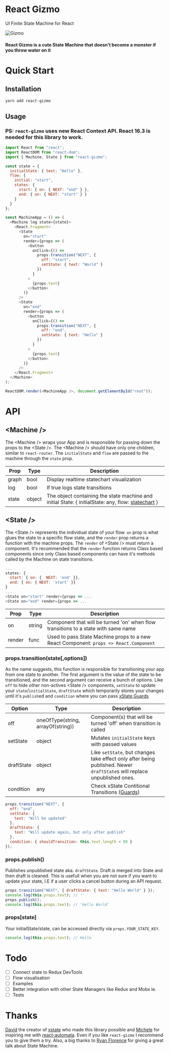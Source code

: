 # React Gizmo

UI Finite State Machine for React

![Gizmo](https://78.media.tumblr.com/7e86a0e90f263f2c1da0bc2f01b91d9a/tumblr_of8yz2A9Tk1rp0vkjo1_500.gif)

#### React Gizmo is a cute State Machine that doesn't become a monster if you throw water on it

# Quick Start

## Installation

```sh
yarn add react-gizmo
```

## Usage

### PS: `react-gizmo` uses new React Context API. React 16.3 is needed for this library to work.

```js
import React from "react";
import ReactDOM from "react-dom";
import { Machine, State } from "react-gizmo";

const state = {
  initialState: { text: "Hello" },
  flow: {
    initial: "start",
    states: {
      start: { on: { NEXT: "end" } },
      end: { on: { NEXT: "start" } }
    }
  }
};

const MachineApp = () => (
  <Machine log state={state}>
    <React.Fragment>
      <State
        on="start"
        render={props => (
          <button
            onClick={() =>
              props.transition("NEXT", {
                off: "start",
                setState: { text: "World" }
              })
            }
          >
            {props.text}
          </button>
        )}
      />
      <State
        on="end"
        render={props => (
          <button
            onClick={() =>
              props.transition("NEXT", {
                off: "end",
                setState: { text: "Hello" }
              })
            }
          >
            {props.text}
          </button>
        )}
      />
    </React.Fragment>
  </Machine>
);

ReactDOM.render(<MachineApp />, document.getElementById("root"));
```

# API

## &lt;Machine /&gt;

The &lt;Machine /&gt; wraps your App and is responsible for passing down the props to the &lt;State /&gt;. The &lt;Machine /&gt; should have only one children, similar to `react-router`. The `initialState` and `flow` are passed to the machine through the `state` prop.

| Prop  | Type   | Description                                                                                                                                       |
| ----- | ------ | ------------------------------------------------------------------------------------------------------------------------------------------------- |
| graph | bool   | Display realtime statechart visualization                                                                                                         |
| log   | bool   | If true logs state transitions                                                                                                                    |
| state | object | The object containing the state machine and initial State: { initialState: any, flow: [statechart](http://davidkpiano.github.io/xstate/docs/#/) } |

## &lt;State /&gt;

The &lt;State /&gt; represents the individual state of your flow. `on` prop is what glues the state to a specific flow state, and the `render` prop returns a function with the machine props. The `render` of &lt;State /&gt; must return a component. It's recommended that the `render` function returns Class based components since only Class based components can have it's methods called by the Machine on state transitions.

```js
...
states: {
  start: { on: {  NEXT: 'end' }},
  end: { on: { NEXT: 'start' }}
}
...
<State on="start" render={props => ...
<State on="end" render={props => ...
```

| Prop   | Type   | Description                                                                           |
| ------ | ------ | ------------------------------------------------------------------------------------- |
| on     | string | Component that will be turned 'on' when flow transitions to a state with same name    |
| render | func   | Used to pass State Machine props to a new React Component: `props => React.Component` |

### props.transition(state[,options])

As the name suggests, this function is responsible for transitioning your app from one state to another. The first argument is the value of the state to be transitioned, and the second argument can receive a bunch of options. Like `off` to hide other non-actives &lt;State /&gt; components, `setState` to update your `state`/`initialState`, `draftState` which temporarily stores your changes until it's `publish`ed and `condition` where you can pass [xState Guards](http://davidkpiano.github.io/xstate/docs/#/guides/guards)

| Option     | Type                               | Description                                                                                                             |
| ---------- | ---------------------------------- | ----------------------------------------------------------------------------------------------------------------------- |
| off        | oneOfType(string, arrayOf(string)) | Component(s) that will be turned 'off' when transition is called                                                        |
| setState   | object                             | Mutates `initialState` keys with passed values                                                                          |
| draftState | object                             | Like `setState`, but changes take effect only after being published. Newer `draftState`s will replace unpublished ones. |
| condition  | any                                | Check xState Contitional Transitions ([Guards](http://davidkpiano.github.io/xstate/docs/#/guides/guards))               |

```js
props.transition("NEXT", {
  off: "end",
  setState: {
    text: "Will be updated"
  },
  draftState: {
    text: "Will update again, but only after publish"
  },
  condition: { shouldTransition: this.text.length < 99 }
});
```

### props.publish()

Publishes unpublished state aka. `draftState`. Draft is merged into State and then draft is cleaned. This is usefull when you are not sure if you want to update your state, I.E if a user clicks a cancel button during an API request.

```js
props.transition("NEXT", { draftState: { text: "Hello World" } });
console.log(this.props.text); // ''
props.publish();
console.log(this.props.text); // 'Hello World'
```

### props[state]

Your initialState/state, can be accessed directly via `props.YOUR_STATE_KEY`.

```js
console.log(this.props.text); // Hello
```

# Todo

* [ ] Connect state to Redux DevTools
* [ ] Flow visualisation
* [ ] Examples
* [ ] Better integration with other State Managers like Redux and Mobx ie.
* [ ] Tests

# Thanks

[David](https://twitter.com/DavidKPiano) the creator of [xstate](https://github.com/davidkpiano/xstate) who made this library possible and [Michele](https://twitter.com/MicheleBertoli) for inspiring me with [react-automata](https://github.com/MicheleBertoli/react-automata). Even if you like `react-gizmo` I recommend you to give them a try.
Also, a big thanks to [Ryan Florence](https://twitter.com/ryanflorence) for giving a great talk about State Machine.
